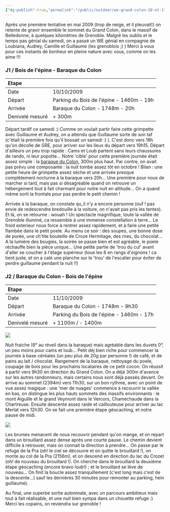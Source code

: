 ```yaml
---
{"dg-publish":true,"permalink":"/public/outdoor/we-grand-colon-10-et-11-octobre-2009/"}
---
```



Après une première tentative en mai 2009 (trop de neige, et il
pleuvait!) on retente de gravir ensemble le sommet du Grand Colon, dans
le massif de Belledonne, à quelques kilomètres de Grenoble. Malgré les
oublis et le temps pas génial du samedi, on a passé un WE génial en
compagnie de Loubiana, Audrey, Camille et Guillaume (les grenoblois ;) )
Merci à vous pour ces instants de bonheur en pleine nature avec vous,
comme on les aime !!!

### J1 / Bois de l'épine - Baraque du Colon

| Etape           |                                          |
|:--------------- |:---------------------------------------- |
| Date            | 10/10/2009                               |
| Départ          | Parking du Bois de l'épine - 1460m - 19h |
| Arrivée         | Baraque du Colon - 1748m - 20h           |
| Denivelé mesuré | + 300m                                   |

Départ tardif ce samedi :) Comme on voulait partir faire cette grimpette
avec Guillaume et Audrey, on a attendu que Guillaume sorte de son taf
(c'était la première fois qu'il bossait un samedi :) ). C'est donc vers
18h qu'on décolle de GRE, pour arriver sur les lieux du départ vers
19h15. Départ d'ailleurs un peu trop rapide : Cams et Loub partent sans
leurs chaussures de rando, ni leur popotte... Notre 'cible' pour cette
première journée était assez simple : la [baraque du
Colon](http://www.refuges.info/point/4/abri-non-garde/belledonne/baraque-du-colon/),
300m plus haut. Par contre, on avait pas prévu une composante : la nuit
tombe assez tôt en octobre ! Bilan : une petite heure de grimpette assez
sèche et une arrivée presque complètement nocturne à la baraque vers
20h... Une première pour nous de marcher si tard, mais pas si
désagréable quand on retrouve un hébergement tout à fait charmant pour
notre nuit en altitude... On a quand même sorti la frontale pour pas
perdre le petit chemin !

Arrivée à la baraque, on constate qu_il n'y a encore personne (ouf !
pas envie de redescendre bredouille à la voiture, on n'avait pas pris
les tentes). Et là, on se retourne : wouah ! Un spectacle magnifique,
toute la vallée de Grenoble illuminé, ca ressemble à une immense
constellation à terre... Le froid exterieur nous force à rentrer assez
rapidement, et à faire une petite flambée dans le petit poele. Au menu
ce soir : des soupes, une bonne dose de purée, une ch'tite bouteille de
Croze Hermitage, des rires, du chocolat... A la lumière des bougies, la
soirée se passe bien et est agréable, le poele réchauffe bien la pièce
unique... Une petite partie de 'trou du cul' avant d'aller se coucher à
l'étage supérieur (tous les 6 en rangs d'oignons ! ca tient juste, et on
a calé une planche sur le 'trou' de l'escalier pour éviter de perdre
guillaume pendant la nuit !!)

### J2 / Baraque du Colon - Bois de l'épine

| Etape           |                                          |
|:--------------- |:---------------------------------------- |
| Date            | 11/10/2009                               |
| Départ          | Baraque du Colon - 1748m - 9h30          |
| Arrivée         | Parking du Bois de l'épine - 1460m - 17h |
| Denivelé mesuré | + 1100m / - 1400m                        |

![](./IMG_8359.JPG)

Nuit fraiche (6° au réveil dans la baraque) mais agréable dans les
duvets 0°, un peu moins pour cams et loub... Petit déj bien riche pour
commencer la journée à base céréales (un peu plus de 20g par personne !)
de café, et de pains au lait / chocolat. Rangement de la baraque,
nettoyage du poele, coupage de bois pour les prochains locataires de ce
petit cocon. On réussit à partir vers 9h30 en direction du Grand Colon.
On a déjà 300m d'avance sur les autres randonneurs, mais certains nous
sont déjà passés devant. On arrive au sommet (2394m) vers 11h30, sur un
bon rythme, avec un point de vue assez magique : une 'mer de nuages'
commence à recouvrir la vallée en bas, on distingue les plus hauts
sommets des massifs environnants : le mont Aiguille et le grand Veymont
dans le Vercors, Chamechaude dans la Chartreuse. Ensuite descente assez
raide et caillouteuse pour arriver au lac Merlat vers 12h30. On se fait
une première étape géocaching, et notre pause de midi.

![](./IMG_8393.JPG)

Les brumes menacent de nous recouvrir pendant qu'on mange, et on repart
dans un brouillard assez dense après une courte pause. Le chemin devient
difficile à retrouver, mais on connait la direction à prendre... On
passe par le refuge de la Pra (oh! le ciel se découvre et on quitte le
brouillard !), on monte au col de la Pra (2156m), et on descend en
direction du lac du Crozet (oh! de nouveau du brouillard !). On cherche
dans le brouillard la deuxième étape géocaching (encore bravo loub!) ;
et le brouillard se lève de nouveau... On finit la boucle assez
tranquillement (c'est long mais c'est de la descente...) sauf les
dernières 30 minutes pour remonter au parking, hein guillaume).

Au final, une superbe sortie automnale, avec un parcours ambitieux mais
tout à fait réalisable, et une nuit bien sympa dans un chouette refuge
:) Merci les copains, on reviendra sur grenoble !
